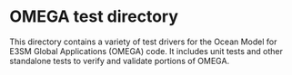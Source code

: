 # OMEGA test directory

This directory contains a variety of test drivers for the Ocean Model
for E3SM Global Applications (OMEGA) code. It includes unit tests and
other standalone tests to verify and validate portions of OMEGA.
